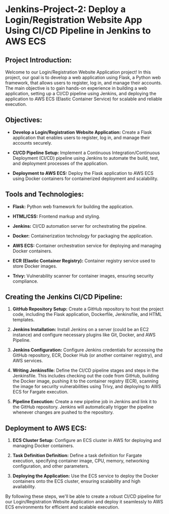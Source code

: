 
# Jenkins-Project-2: Deploy a Login/Registration Website App Using CI/CD Pipeline in Jenkins to AWS ECS

## Project Introduction:
Welcome to our Login/Registration Website Application project! In this project, our goal is to develop a web application using Flask, a Python web framework, that allows users to register, log in, and manage their accounts. The main objective is to gain hands-on experience in building a web application, setting up a CI/CD pipeline using Jenkins, and deploying the application to AWS ECS (Elastic Container Service) for scalable and reliable execution.

## Objectives:
- **Develop a Login/Registration Website Application:** Create a Flask application that enables users to register, log in, and manage their accounts securely.
  
- **CI/CD Pipeline Setup:** Implement a Continuous Integration/Continuous Deployment (CI/CD) pipeline using Jenkins to automate the build, test, and deployment processes of the application.
  
- **Deployment to AWS ECS:** Deploy the Flask application to AWS ECS using Docker containers for containerized deployment and scalability.

## Tools and Technologies:
- **Flask:** Python web framework for building the application.
  
- **HTML/CSS:** Frontend markup and styling.
  
- **Jenkins:** CI/CD automation server for orchestrating the pipeline.
  
- **Docker:** Containerization technology for packaging the application.
  
- **AWS ECS:** Container orchestration service for deploying and managing Docker containers.
  
- **ECR (Elastic Container Registry):** Container registry service used to store Docker images.
  
- **Trivy:** Vulnerability scanner for container images, ensuring security compliance.

## Creating the Jenkins CI/CD Pipeline:
1. **GitHub Repository Setup:** Create a GitHub repository to host the project code, including the Flask application, Dockerfile, Jenkinsfile, and HTML templates.

2. **Jenkins Installation:** Install Jenkins on a server (could be an EC2 instance) and configure necessary plugins like Git, Docker, and AWS Pipeline.

3. **Jenkins Configuration:** Configure Jenkins credentials for accessing the GitHub repository, ECR, Docker Hub (or another container registry), and AWS services.

4. **Writing Jenkinsfile:** Define the CI/CD pipeline stages and steps in the Jenkinsfile. This includes checking out the code from GitHub, building the Docker image, pushing it to the container registry (ECR), scanning the image for security vulnerabilities using Trivy, and deploying to AWS ECS for Fargate execution.

5. **Pipeline Execution:** Create a new pipeline job in Jenkins and link it to the GitHub repository. Jenkins will automatically trigger the pipeline whenever changes are pushed to the repository.

## Deployment to AWS ECS:
1. **ECS Cluster Setup:** Configure an ECS cluster in AWS for deploying and managing Docker containers.

2. **Task Definition Definition:** Define a task definition for Fargate execution, specifying container image, CPU, memory, networking configuration, and other parameters.

3. **Deploying the Application:** Use the ECS service to deploy the Docker containers onto the ECS cluster, ensuring scalability and high availability.

By following these steps, we'll be able to create a robust CI/CD pipeline for our Login/Registration Website Application and deploy it seamlessly to AWS ECS environments for efficient and scalable execution.
